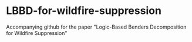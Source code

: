 # LBBD-for-wildfire-suppression
Accompanying github for the paper "Logic-Based Benders Decomposition for Wildfire Suppression"
